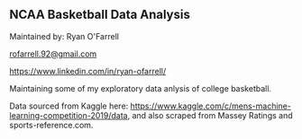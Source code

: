## NCAA Basketball Data Analysis

Maintained by: Ryan O'Farrell

rofarrell.92@gmail.com

https://www.linkedin.com/in/ryan-ofarrell/

Maintaining some of my exploratory data anlysis of college basketball. 



Data sourced from Kaggle here: https://www.kaggle.com/c/mens-machine-learning-competition-2019/data, and also scraped from Massey Ratings and sports-reference.com.